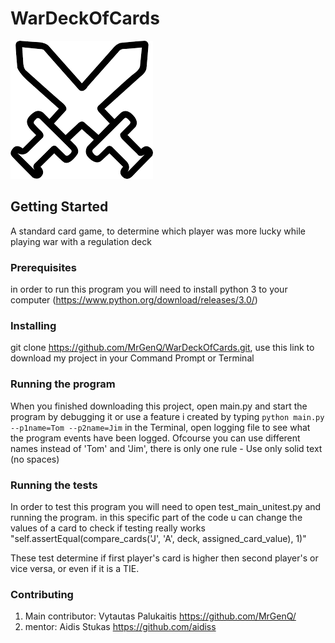 # WarDeckOfCards

![alt text](https://github.com/MrGenQ/WarDeckOfCards/blob/master/download.png)
## Getting Started

A standard card game, to determine which player was more lucky while playing war with a regulation deck

### Prerequisites
in order to run this program you will need to install python 3 to your computer (https://www.python.org/download/releases/3.0/)

### Installing
git clone https://github.com/MrGenQ/WarDeckOfCards.git, use this link to download my project in your Command Prompt or Terminal

### Running the program
When you finished downloading this project, open main.py and start the program by debugging it or use a feature i created by typing `python main.py --p1name=Tom --p2name=Jim` in the Terminal, open logging file to see what the program events have been logged. Ofcourse you can use different names instead of 'Tom' and 'Jim', there is only one rule - Use only solid text (no spaces)

### Running the tests

In order to test this program you will need to open test_main_unitest.py and running the program.
in this specific part of the code u can change the values of a card to check if testing really works
"self.assertEqual(compare_cards('J', 'A', deck, assigned_card_value), 1)"

These test determine if first player's card is higher then second player's or vice versa, or even if it is a TIE.

### Contributing
1.  Main contributor: Vytautas Palukaitis 
    https://github.com/MrGenQ/
2.  mentor: Aidis Stukas
    https://github.com/aidiss




